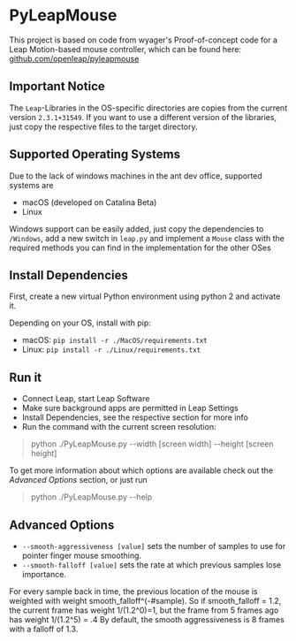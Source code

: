 # PyLeapMouse
This project is based on code from wyager's Proof-of-concept code for a Leap Motion-based mouse controller, which can be found here: [github.com/openleap/pyleapmouse]()

## Important Notice
The `Leap`-Libraries in the OS-specific directories are copies from the current version `2.3.1+31549`. If you want to use a different version of the libraries, just copy the respective files to the target directory.

## Supported Operating Systems
Due to the lack of windows machines in the ant dev office, supported systems are
+ macOS (developed on Catalina Beta)
+ Linux

Windows support can be easily added, just copy the dependencies to `/Windows`, add a new switch in `leap.py` and implement a `Mouse` class with the required methods you can find in the implementation for the other OSes

## Install Dependencies
First, create a new virtual Python environment using python 2 and activate it.

Depending on your OS, install with pip:
+ macOS: `pip install -r ./MacOS/requirements.txt`
+ Linux: `pip install -r ./Linux/requirements.txt`

## Run it
+ Connect Leap, start Leap Software
+ Make sure background apps are permitted in Leap Settings
+ Install Dependencies, see the respective section for more info
+ Run the command with the current screen resolution:
> python ./PyLeapMouse.py --width [screen width] --height [screen height]

To get more information about which options are available check out the _Advanced Options_ section, or just run
> python ./PyLeapMouse.py --help

## Advanced Options
+ `--smooth-aggressiveness [value]` sets the number of samples to use for pointer finger mouse smoothing.
+ `--smooth-falloff [value]` sets the rate at which previous samples lose importance.

For every sample back in time, the previous location of the mouse is weighted with weight smooth_falloff^(-#sample).
So if smooth_falloff = 1.2, the current frame has weight 1/(1.2^0)=1, but the frame from 5 frames ago has weight 1/(1.2^5) = .4
By default, the smooth aggressiveness is 8 frames with a falloff of 1.3.
